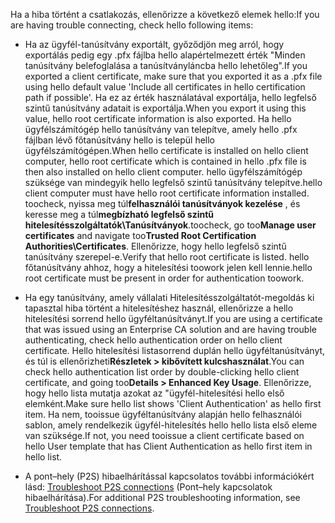 <span data-ttu-id="2e2a7-101">Ha a hiba történt a csatlakozás, ellenőrizze a következő elemek hello:</span><span class="sxs-lookup"><span data-stu-id="2e2a7-101">If you are having trouble connecting, check hello following items:</span></span>

- <span data-ttu-id="2e2a7-102">Ha az ügyfél-tanúsítvány exportált, győződjön meg arról, hogy exportálás pedig egy .pfx fájlba hello alapértelmezett érték "Minden tanúsítvány belefoglalása a tanúsítványláncba hello lehetőleg".</span><span class="sxs-lookup"><span data-stu-id="2e2a7-102">If you exported a client certificate, make sure that you exported it as a .pfx file using hello default value 'Include all certificates in hello certification path if possible'.</span></span> <span data-ttu-id="2e2a7-103">Ha ez az érték használatával exportálja, hello legfelső szintű tanúsítvány adatait is exportálja.</span><span class="sxs-lookup"><span data-stu-id="2e2a7-103">When you export it using this value, hello root certificate information is also exported.</span></span> <span data-ttu-id="2e2a7-104">Ha hello ügyfélszámítógép hello tanúsítvány van telepítve, amely hello .pfx fájlban lévő főtanúsítvány hello is települ hello ügyfélszámítógépen.</span><span class="sxs-lookup"><span data-stu-id="2e2a7-104">When hello certificate is installed on hello client computer, hello root certificate which is contained in hello .pfx file is then also installed on hello client computer.</span></span> <span data-ttu-id="2e2a7-105">hello ügyfélszámítógép szüksége van mindegyik hello legfelső szintű tanúsítvány telepítve.</span><span class="sxs-lookup"><span data-stu-id="2e2a7-105">hello client computer must have hello root certificate information installed.</span></span> <span data-ttu-id="2e2a7-106">toocheck, nyissa meg túl**felhasználói tanúsítványok kezelése** , és keresse meg a túl**megbízható legfelső szintű hitelesítésszolgáltatók\Tanúsítványok**.</span><span class="sxs-lookup"><span data-stu-id="2e2a7-106">toocheck, go too**Manage user certificates** and navigate too**Trusted Root Certification Authorities\Certificates**.</span></span> <span data-ttu-id="2e2a7-107">Ellenőrizze, hogy hello legfelső szintű tanúsítvány szerepel-e.</span><span class="sxs-lookup"><span data-stu-id="2e2a7-107">Verify that hello root certificate is listed.</span></span> <span data-ttu-id="2e2a7-108">hello főtanúsítvány ahhoz, hogy a hitelesítési toowork jelen kell lennie.</span><span class="sxs-lookup"><span data-stu-id="2e2a7-108">hello root certificate must be present in order for authentication toowork.</span></span>

- <span data-ttu-id="2e2a7-109">Ha egy tanúsítvány, amely vállalati Hitelesítésszolgáltatót-megoldás ki tapasztal hiba történt a hitelesítéshez használ, ellenőrizze a hello hitelesítési sorrend hello ügyféltanúsítványt.</span><span class="sxs-lookup"><span data-stu-id="2e2a7-109">If you are using a certificate that was issued using an Enterprise CA solution and are having trouble authenticating, check hello authentication order on hello client certificate.</span></span> <span data-ttu-id="2e2a7-110">Hello hitelesítési listasorrend duplán hello ügyféltanúsítványt, és túl is ellenőrizheti**Részletek > kibővített kulcshasználat**.</span><span class="sxs-lookup"><span data-stu-id="2e2a7-110">You can check hello authentication list order by double-clicking hello client certificate, and going too**Details > Enhanced Key Usage**.</span></span> <span data-ttu-id="2e2a7-111">Ellenőrizze, hogy hello lista mutatja azokat az "ügyfél-hitelesítési hello első elemként.</span><span class="sxs-lookup"><span data-stu-id="2e2a7-111">Make sure hello list shows 'Client Authentication' as hello first item.</span></span> <span data-ttu-id="2e2a7-112">Ha nem, tooissue ügyféltanúsítvány alapján hello felhasználói sablon, amely rendelkezik ügyfél-hitelesítés hello hello lista első eleme van szüksége.</span><span class="sxs-lookup"><span data-stu-id="2e2a7-112">If not, you need tooissue a client certificate based on hello User template that has Client Authentication as hello first item in hello list.</span></span>

- <span data-ttu-id="2e2a7-113">A pont–hely (P2S) hibaelhárítással kapcsolatos további információkért lásd: [Troubleshoot P2S connections](../articles/vpn-gateway/vpn-gateway-troubleshoot-vpn-point-to-site-connection-problems.md) (Pont–hely kapcsolatok hibaelhárítása).</span><span class="sxs-lookup"><span data-stu-id="2e2a7-113">For additional P2S troubleshooting information, see [Troubleshoot P2S connections](../articles/vpn-gateway/vpn-gateway-troubleshoot-vpn-point-to-site-connection-problems.md).</span></span>